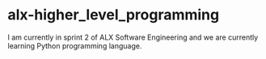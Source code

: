 # alx-higher_level_programming
I am currently in sprint 2 of ALX Software Engineering and we are currently learning Python programming language.
